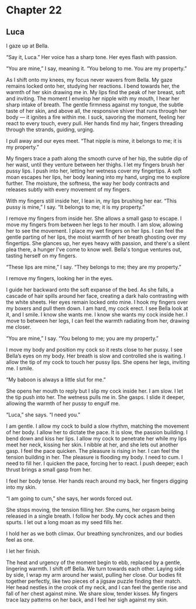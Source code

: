 # Chapter 22
## Luca

I gaze up at Bella. 

“Say it, Luca.” Her voice has a sharp tone. Her eyes flash with passion. 

“You are mine,” I say, meaning it. “You belong to me. You are my property.”

As I shift onto my knees, my focus never wavers from Bella. My gaze remains locked onto her, studying her reactions. I bend towards her, the warmth of her skin drawing me in. My lips find the peak of her breast, soft and inviting. The moment I envelop her nipple with my mouth, I hear her sharp intake of breath. The gentle firmness against my tongue, the subtle taste of her skin, and above all, the responsive shiver that runs through her body — it ignites a fire within me. I suck, savoring the moment, feeling her react to every touch, every pull. Her hands find my hair, fingers threading through the strands, guiding, urging.  

I pull away and our eyes meet. “That nipple is mine, it belongs to me; it is my property.”

My fingers trace a path along the smooth curve of her hip, the subtle dip of her waist, until they venture between her thighs. I let my fingers brush her pussy lips. I push into her, letting her wetness cover my fingertips. A soft moan escapes her lips, her body leaning into my hand, urging me to explore further. The moisture, the softness, the way her body contracts and releases subtly with every movement of my fingers.

With my fingers still inside her, I lean in, my lips brushing her ear. “This pussy is mine,” I say. “It belongs to me; it is my property.”

I remove my fingers from inside her. She allows a small gasp to escape. I move my fingers from between her legs to her mouth. I am slow, allowing her to see the movement. I place my wet fingers on her lips. I can feel the gentle parting of her lips, the moist warmth of her breath ghosting over my fingertips. She glances up, her eyes heavy with passion, and there's a silent plea there, a hunger I've come to know well. Bella's tongue ventures out, tasting herself on my fingers. 

“These lips are mine,” I say. “They belongs to me; they are my property.”

I remove my fingers, looking her in the eyes. 

I guide her backward onto the soft expanse of the bed. As she falls, a cascade of hair spills around her face, creating a dark halo contrasting with the white sheets. Her eyes remain locked onto mine. I hook my fingers over my boxers and pull them down. I am hard, my cock erect. I see Bella look at it, and I smile. I know she wants me. I know she wants my cock inside her. I move to between her legs, I can feel the warmth radiating from her, drawing me closer. 

“You are mine,” I say. “You belong to me; you are my property.” 

I move my body and position my cock so it rests close to her pussy. I see Bella’s eyes on my body. Her breath is slow and controlled she is waiting. I allow the tip of my cock to touch her pussy lips. She opens her legs, inviting me. I smile.

“My baboon is always a little slut for me.”

She opens her mouth to reply but I slip my cock inside her. I am slow. I let the tip push into her. The wetness pulls me in. She gasps. I slide it deeper, allowing the warmth of her pussy to engulf me. 

“Luca,” she says. “I need you.”

I am gentle. I allow my cock to build a slow rhythm, matching the movement of her body. I allow her to dictate the pace. It is slow, the passion building. I bend down and kiss her lips. I allow my cock to penetrate her while my lips meet her neck, kissing her skin. I nibble at her, and she lets out another gasp. I feel the pace quicken. The pleasure is rising in her. I can feel the tension building in her. The pleasure is flooding my body. I need to cum. I need to fill her. I quicken the pace, forcing her to react. I push deeper; each thrust brings a small gasp from her.   

I feel her body tense. Her hands reach around my back, her fingers digging into my skin. 

“I am going to cum,” she says, her words forced out. 

She stops moving, the tension filling her. She cums, her orgasm being released in a single breath. I follow her body. My cock aches and then spurts. I let out a long moan as my seed fills her. 

I hold her as we both climax. Our breathing synchronizes, and our bodies feel as one. 

I let her finish. 

The heat and urgency of the moment begin to ebb, replaced by a gentle, lingering warmth. I shift off Bella. We turn towards each other. Laying side by side, I wrap my arm around her waist, pulling her close. Our bodies fit together perfectly, like two pieces of a jigsaw puzzle finding their match. Her head nestles in the crook of my neck, and I can feel the gentle rise and fall of her chest against mine. We share slow, tender kisses. My fingers trace lazy patterns on her back, and I feel her sigh against my skin.